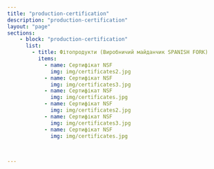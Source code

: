 ```yaml
---
title: "production-certification"
description: "production-certification"
layout: "page"
sections:
    - block: "production-certification"
      list:
        - title: Фітопродукти (Виробничий майданчик SPANISH FORK)
          items:
            - name: Сертифікат NSF
              img: img/certificates2.jpg
            - name: Сертифікат NSF
              img: img/certificates3.jpg
            - name: Сертифікат NSF
              img: img/certificates.jpg
            - name: Сертифікат NSF
              img: img/certificates2.jpg
            - name: Сертифікат NSF
              img: img/certificates3.jpg
            - name: Сертифікат NSF
              img: img/certificates.jpg
      

  
---
```

